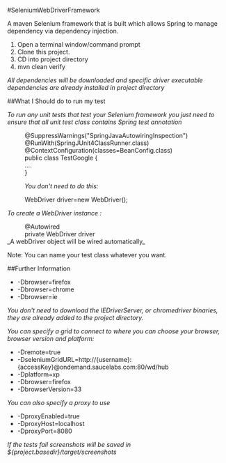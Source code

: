 #SeleniumWebDriverFramework

A maven Selenium framework that is built which allows Spring to manage dependency via dependency injection.

1. Open a terminal window/command prompt
2. Clone this project.
3. CD into project directory
4. mvn clean verify

_All dependencies will be downloaded and specific driver executable dependencies are already installed in project directory_

##What I Should do to run my test

_To run any unit tests that test your Selenium framework you just need to ensure that all unit test class contains Spring test annotation_

<d1>
<dd>@SuppressWarnings("SpringJavaAutowiringInspection")</dd>
<dd>@RunWith(SpringJUnit4ClassRunner.class)</dd>
<dd>@ContextConfiguration(classes=BeanConfig.class)</dd>
<dd>public class TestGoogle {</dd>
<dd> ....<dd>
<dd>}<dd>
  <d1> 

_You don't need to do this:_
 
<d1><dd>WebDriver driver=new WebDriver();</dd></d1>
   
_To create a WebDriver instance :_ 

<d1>
<dd>@Autowired</dd>
<dd>private WebDriver driver</dd>
</d1>
_A webDriver object will be wired automatically_
  
Note: You can name your test class whatever you want.

##Further Information

- -Dbrowser=firefox
- -Dbrowser=chrome
- -Dbrowser=ie

_You don't need to download the IEDriverServer, or chromedriver binaries, they are already added to the project directory._

_You can specify a grid to connect to where you can choose your browser, browser version and platform:_

- -Dremote=true 
- -DseleniumGridURL=http://{username}:{accessKey}@ondemand.saucelabs.com:80/wd/hub 
- -Dplatform=xp 
- -Dbrowser=firefox 
- -DbrowserVersion=33

_You can also specify a proxy to use_

- -DproxyEnabled=true
- -DproxyHost=localhost
- -DproxyPort=8080

_If the tests fail screenshots will be saved in ${project.basedir}/target/screenshots_